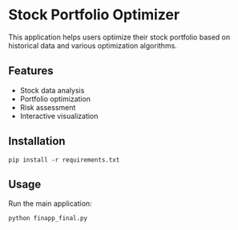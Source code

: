 # Stock Portfolio Optimizer

This application helps users optimize their stock portfolio based on historical data and various optimization algorithms.

## Features
- Stock data analysis
- Portfolio optimization
- Risk assessment
- Interactive visualization

## Installation
```
pip install -r requirements.txt
```

## Usage
Run the main application:
```
python finapp_final.py
```
